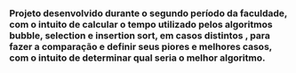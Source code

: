 ### Projeto desenvolvido durante o segundo período da faculdade, com o intuito de calcular o tempo utilizado pelos algoritmos bubble, selection e insertion sort, em casos distintos , para fazer a comparação e definir seus piores e melhores casos, com o intuito de determinar qual seria o melhor algoritmo.
